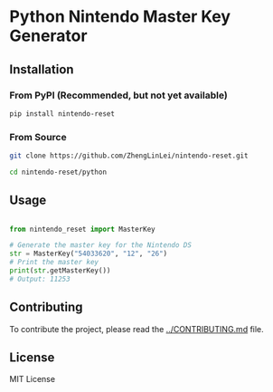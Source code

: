 # Python Nintendo Master Key Generator

## Installation

### From PyPI (Recommended, but not yet available)
```bash
pip install nintendo-reset
```

### From Source
```bash
git clone https://github.com/ZhengLinLei/nintendo-reset.git

cd nintendo-reset/python
```

## Usage

```python

from nintendo_reset import MasterKey

# Generate the master key for the Nintendo DS
str = MasterKey("54033620", "12", "26")
# Print the master key
print(str.getMasterKey())
# Output: 11253
```


## Contributing

To contribute the project, please read the [../CONTRIBUTING.md](../CONTRIBUTING.md) file.



## License

MIT License